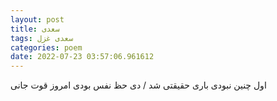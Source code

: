 ```yaml
---
layout: post
title: سعدی
tags: سعدی غزل
categories: poem
date: 2022-07-23 03:57:06.961612
---
```


اول چنین نبودی باری حقیقتی شد / دی حظ نفس بودی امروز قوت جانی